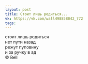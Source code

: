 ```yaml
---
layout: post
title: Стоит лишь родиться...
vk: https://vk.com/wall498858042_772
tags:
---
```

стоит лишь родиться <br>
нет пути назад <br>
режут пуповину <br>
и за ручку в ад <br>
© Bell